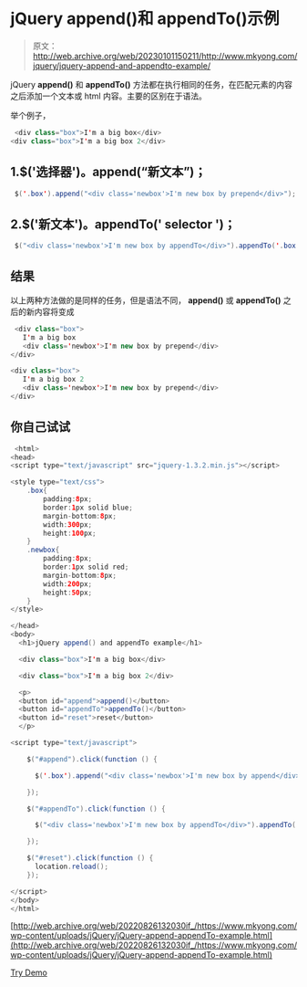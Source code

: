# jQuery append()和 appendTo()示例

> 原文：<http://web.archive.org/web/20230101150211/http://www.mkyong.com/jquery/jquery-append-and-appendto-example/>

jQuery **append()** 和 **appendTo()** 方法都在执行相同的任务，在匹配元素的内容之后添加一个文本或 html 内容。主要的区别在于语法。

举个例子，

```java
 <div class="box">I'm a big box</div>
<div class="box">I'm a big box 2</div> 
```

## 1.$('选择器')。append(“新文本”)；

```java
 $('.box').append("<div class='newbox'>I'm new box by prepend</div>"); 
```

## 2.$('新文本')。appendTo(' selector ')；

```java
 $("<div class='newbox'>I'm new box by appendTo</div>").appendTo('.box'); 
```

## 结果

以上两种方法做的是同样的任务，但是语法不同， **append()** 或 **appendTo()** 之后的新内容将变成

```java
 <div class="box">
   I'm a big box
   <div class='newbox'>I'm new box by prepend</div>
</div>

<div class="box">
   I'm a big box 2
   <div class='newbox'>I'm new box by prepend</div>
</div> 
```

## 你自己试试

```java
 <html>
<head>
<script type="text/javascript" src="jquery-1.3.2.min.js"></script>

<style type="text/css">
	.box{
		padding:8px;
		border:1px solid blue;
		margin-bottom:8px;
		width:300px;
		height:100px;
	}
	.newbox{
		padding:8px;
		border:1px solid red;
		margin-bottom:8px;
		width:200px;
		height:50px;
	}
</style>

</head>
<body>
  <h1>jQuery append() and appendTo example</h1>

  <div class="box">I'm a big box</div>

  <div class="box">I'm a big box 2</div>

  <p>
  <button id="append">append()</button>
  <button id="appendTo">appendTo()</button>
  <button id="reset">reset</button>
  </p>

<script type="text/javascript">

    $("#append").click(function () {

	  $('.box').append("<div class='newbox'>I'm new box by append</div>");

    });

	$("#appendTo").click(function () {

	  $("<div class='newbox'>I'm new box by appendTo</div>").appendTo('.box');

    });

	$("#reset").click(function () {
	  location.reload();
    });

</script>
</body>
</html> 
```

[http://web.archive.org/web/20220826132030if_/https://www.mkyong.com/wp-content/uploads/jQuery/jQuery-append-appendTo-example.html](http://web.archive.org/web/20220826132030if_/https://www.mkyong.com/wp-content/uploads/jQuery/jQuery-append-appendTo-example.html)

[Try Demo](http://web.archive.org/web/20220826132030/http://www.mkyong.com/wp-content/uploads/jQuery/jQuery-append-appendTo-example.html)<input type="hidden" id="mkyong-current-postId" value="5141">